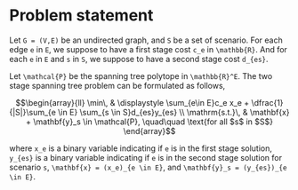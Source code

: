 # Problem statement

Let ``G = (V,E)`` be an undirected graph, and ``S`` be a set of scenario. 
For each edge ``e`` in ``E``, we suppose to have a first stage cost ``c_e`` in ``\mathbb{R}``. And for each ``e`` in ``E`` and ``s`` in ``S``, we suppose to have a second stage cost ``d_{es}``.

Let ``\mathcal{P}`` be the spanning tree polytope in ``\mathbb{R}^E``. The two stage spanning tree problem can be formulated as follows,

```math
\begin{array}{ll}
\min\, & \displaystyle \sum_{e\in E}c_e x_e + \dfrac{1}{|S|}\sum_{e \in E} \sum_{s \in S}d_{es}y_{es} \\
\mathrm{s.t.}\, & \mathbf{x} + \mathbf{y}_s \in \mathcal{P}, \quad\quad \text{for all $s$ in $S$} 
\end{array}
```

where ``x_e`` is a binary variable indicating if ``e`` is in the first stage solution, ``y_{es}`` is a binary variable indicating if ``e`` is in the second stage solution for scenario ``s``, ``\mathbf{x} = (x_e)_{e \in E}``, and ``\mathbf{y}_s = (y_{es})_{e \in E}``.
